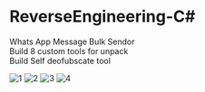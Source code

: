# ReverseEngineering-C#
Whats App Message Bulk Sendor<br/>
Build 8 custom tools for unpack<br/>
Build Self deofubscate tool<br/>

![1](https://github.com/Aleksandar-Lazarevic/ReverseEngineering-dotNet/assets/135633702/d47d6888-66db-4481-8416-a57a383ae7a2)
![2](https://github.com/Aleksandar-Lazarevic/ReverseEngineering-dotNet/assets/135633702/c0b6ecdc-ed9a-4f76-8c8a-a70a08953dee)
![3](https://github.com/Aleksandar-Lazarevic/ReverseEngineering-dotNet/assets/135633702/8f5d34f1-5adf-4162-b410-264280085df6)
![4](https://github.com/Aleksandar-Lazarevic/ReverseEngineering-dotNet/assets/135633702/bc17a1c0-c1b7-4d40-af48-bceba40bcd0d)

